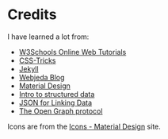 ---
---

# Credits

I have learned a lot from:

* [W3Schools Online Web Tutorials](https://www.w3schools.com/)
* [CSS-Tricks](https://css-tricks.com/)
* [Jekyll](https://jekyllrb.com/)
* [Webjeda Blog](https://blog.webjeda.com/)
* [Material Design](https://material.io/)
* [Intro to structured data](https://developers.google.com/search/docs/guides/intro-structured-data)
* [JSON for Linking Data](https://json-ld.org/)
* [The Open Graph protocol](https://ogp.me/)

Icons are from the [Icons - Material Design](https://material.io/resources/icons/?style=baseline) site.
